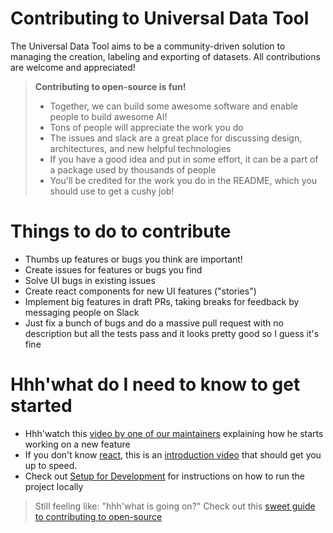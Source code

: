 # Contributing to Universal Data Tool

The Universal Data Tool aims to be a community-driven solution to managing the creation, labeling and exporting
of datasets. All contributions are welcome and appreciated!

> **Contributing to open-source is fun!**
> * Together, we can build some awesome software and enable people to build awesome AI!
> * Tons of people will appreciate the work you do
> * The issues and slack are a great place for discussing design, architectures, and new helpful technologies
> * If you have a good idea and put in some effort, it can be a part of a package used by thousands of people
> * You'll be credited for the work you do in the README, which you should use to get a cushy job!

# Things to do to contribute

* Thumbs up features or bugs you think are important!
* Create issues for features or bugs you find
* Solve UI bugs in existing issues
* Create react components for new UI features ("stories")
* Implement big features in draft PRs, taking breaks for feedback by messaging people on Slack
* Just fix a bunch of bugs and do a massive pull request with no description but all the tests pass and it looks pretty good so I guess it's fine

# Hhh'what do I need to know to get started

* Hhh'watch this [video by one of our maintainers](https://vimeo.com/421285889) explaining how he starts working on a new feature
* If you don't know [react](https://reactjs.org/), this is an [introduction video](https://egghead.io/courses/the-beginner-s-guide-to-react) that should get you up to speed.
* Check out [Setup for Development](https://github.com/UniversalDataTool/universal-data-tool/wiki/Setup-for-Development) for instructions on how to run the project locally

> Still feeling like: "hhh'what is going on?" Check out this [sweet guide to contributing to open-source](https://opensource.guide/how-to-contribute/)
